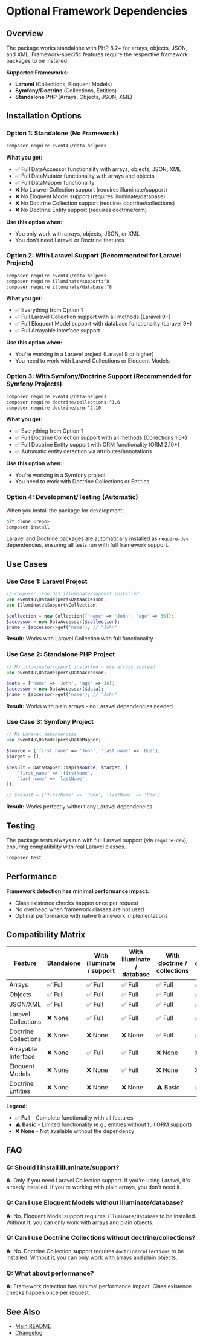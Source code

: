 # Optional Framework Dependencies

## Overview

The package works standalone with PHP 8.2+ for arrays, objects, JSON, and XML. Framework-specific features require the respective framework
packages to be installed.

**Supported Frameworks:**

- **Laravel** (Collections, Eloquent Models)
- **Symfony/Doctrine** (Collections, Entities)
- **Standalone PHP** (Arrays, Objects, JSON, XML)

## Installation Options

### Option 1: Standalone (No Framework)

```bash
composer require event4u/data-helpers
```

**What you get:**

- ✅ Full DataAccessor functionality with arrays, objects, JSON, XML
- ✅ Full DataMutator functionality with arrays and objects
- ✅ Full DataMapper functionality
- ❌ No Laravel Collection support (requires illuminate/support)
- ❌ No Eloquent Model support (requires illuminate/database)
- ❌ No Doctrine Collection support (requires doctrine/collections)
- ❌ No Doctrine Entity support (requires doctrine/orm)

**Use this option when:**

- You only work with arrays, objects, JSON, or XML
- You don't need Laravel or Doctrine features

### Option 2: With Laravel Support (Recommended for Laravel Projects)

```bash
composer require event4u/data-helpers
composer require illuminate/support:^8
composer require illuminate/database:^8
```

**What you get:**

- ✅ Everything from Option 1
- ✅ Full Laravel Collection support with all methods (Laravel 9+)
- ✅ Full Eloquent Model support with database functionality (Laravel 9+)
- ✅ Full Arrayable interface support

**Use this option when:**

- You're working in a Laravel project (Laravel 9 or higher)
- You need to work with Laravel Collections or Eloquent Models

### Option 3: With Symfony/Doctrine Support (Recommended for Symfony Projects)

```bash
composer require event4u/data-helpers
composer require doctrine/collections:^1.6
composer require doctrine/orm:^2.10
```

**What you get:**

- ✅ Everything from Option 1
- ✅ Full Doctrine Collection support with all methods (Collections 1.6+)
- ✅ Full Doctrine Entity support with ORM functionality (ORM 2.10+)
- ✅ Automatic entity detection via attributes/annotations

**Use this option when:**

- You're working in a Symfony project
- You need to work with Doctrine Collections or Entities

### Option 4: Development/Testing (Automatic)

When you install the package for development:

```bash
git clone <repo>
composer install
```

Laravel and Doctrine packages are automatically installed as `require-dev` dependencies, ensuring all tests run with full framework support.

## Use Cases

### Use Case 1: Laravel Project

```php
// composer.json has illuminate/support installed
use event4u\DataHelpers\DataAccessor;
use Illuminate\Support\Collection;

$collection = new Collection(['name' => 'John', 'age' => 30]);
$accessor = new DataAccessor($collection);
$name = $accessor->get('name'); // "John"
```

**Result:** Works with Laravel Collection with full functionality.

### Use Case 2: Standalone PHP Project

```php
// No illuminate/support installed - use arrays instead
use event4u\DataHelpers\DataAccessor;

$data = ['name' => 'John', 'age' => 30];
$accessor = new DataAccessor($data);
$name = $accessor->get('name'); // "John"
```

**Result:** Works with plain arrays - no Laravel dependencies needed.

### Use Case 3: Symfony Project

```php
// No Laravel dependencies
use event4u\DataHelpers\DataMapper;

$source = ['first_name' => 'John', 'last_name' => 'Doe'];
$target = [];

$result = DataMapper::map($source, $target, [
    'first_name' => 'firstName',
    'last_name' => 'lastName',
]);

// $result = ['firstName' => 'John', 'lastName' => 'Doe']
```

**Result:** Works perfectly without any Laravel dependencies.

## Testing

The package tests always run with full Laravel support (via `require-dev`), ensuring compatibility with real Laravel classes.

```bash
composer test
```

## Performance

**Framework detection has minimal performance impact:**

- Class existence checks happen once per request
- No overhead when framework classes are not used
- Optimal performance with native framework implementations

## Compatibility Matrix

| Feature              | Standalone | With illuminate / support | With illuminate / database | With doctrine / collections | With doctrine / orm |
|----------------------|------------|---------------------------|----------------------------|-----------------------------|---------------------|
| Arrays               | ✅ Full     | ✅ Full                    | ✅ Full                     | ✅ Full                      | ✅ Full              |
| Objects              | ✅ Full     | ✅ Full                    | ✅ Full                     | ✅ Full                      | ✅ Full              |
| JSON/XML             | ✅ Full     | ✅ Full                    | ✅ Full                     | ✅ Full                      | ✅ Full              |
| Laravel Collections  | ❌ None     | ✅ Full                    | ✅ Full                     | ✅ Full                      | ✅ Full              |
| Doctrine Collections | ❌ None     | ❌ None                    | ❌ None                     | ✅ Full                      | ✅ Full              |
| Arrayable Interface  | ❌ None     | ✅ Full                    | ✅ Full                     | ❌ None                      | ❌ None              |
| Eloquent Models      | ❌ None     | ❌ None                    | ✅ Full                     | ❌ None                      | ❌ None              |
| Doctrine Entities    | ❌ None     | ❌ None                    | ❌ None                     | ⚠️ Basic                    | ✅ Full              |

**Legend:**

- ✅ **Full** - Complete functionality with all features
- ⚠️ **Basic** - Limited functionality (e.g., entities without full ORM support)
- ❌ **None** - Not available without the dependency

## FAQ

### Q: Should I install illuminate/support?

**A:** Only if you need Laravel Collection support. If you're using Laravel, it's already installed. If you're working with plain arrays,
you don't need it.

### Q: Can I use Eloquent Models without illuminate/database?

**A:** No. Eloquent Model support requires `illuminate/database` to be installed. Without it, you can only work with arrays and plain
objects.

### Q: Can I use Doctrine Collections without doctrine/collections?

**A:** No. Doctrine Collection support requires `doctrine/collections` to be installed. Without it, you can only work with arrays and plain
objects.

### Q: What about performance?

**A:** Framework detection has minimal performance impact. Class existence checks happen once per request.

## See Also

- [Main README](../README.md)
- [Changelog](../CHANGELOG.md)


